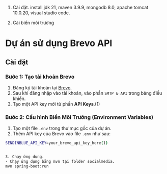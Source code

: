 1. Cài đặt.
install jdk 21, maven 3.9.9, mongodb 8.0, apache tomcat 10.0.20, visual studio code.


2. Cài biến môi trường 

# Dự án sử dụng Brevo API
## Cài đặt

### Bước 1: Tạo tài khoản Brevo

1. Đăng ký tài khoản tại [Brevo](https://www.brevo.com).
2. Sau khi đăng nhập vào tài khoản, vào phần `SMTP & API` trong bảng điều khiển.
3. Tạo một API key mới từ phần **API Keys**.(1)

### Bước 2: Cấu hình Biến Môi Trường (Environment Variables)

1. Tạo một file `.env` trong thư mục gốc của dự án.
2. Thêm API key của Brevo vào file `.env` như sau:

```bash
SENDINBLUE_API_KEY=your_brevo_api_key_here(1)


3. Chạy ứng dụng.
- Chạy ứng dụng bằng mvn tại folder socialmedia.
mvn spring-boot:run
